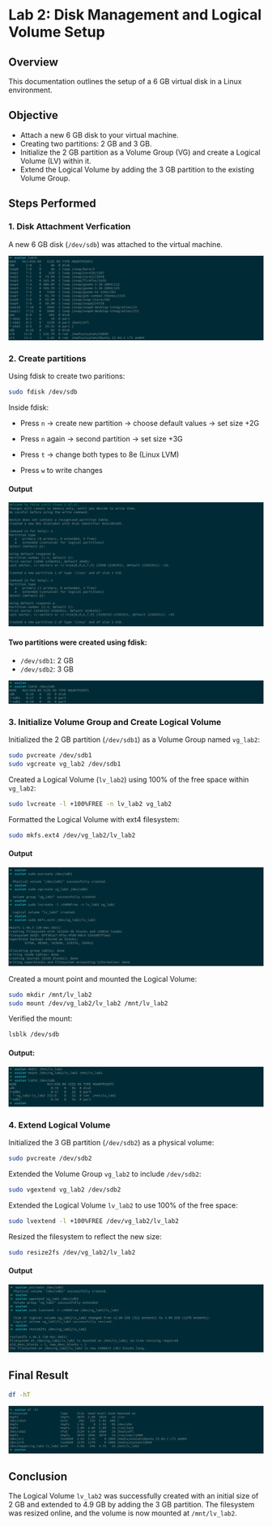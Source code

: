 # Lab 2: Disk Management and Logical Volume Setup

## Overview
This documentation outlines the setup of a 6 GB virtual disk in a Linux environment.

## Objective
- Attach a new 6 GB disk to your virtual machine.
- Creating two partitions: 2 GB and 3 GB.
- Initialize the 2 GB partition as a Volume Group (VG) and create a Logical Volume (LV) within it.
- Extend the Logical Volume by adding the 3 GB partition to the existing Volume Group.

## Steps Performed

### 1. Disk Attachment Verfication
A new 6 GB disk (`/dev/sdb`) was attached to the virtual machine.

![alt text](Images/1_lsblk.png)


### 2. Create partitions
Using fdisk to create two paritions:

``` bash
sudo fdisk /dev/sdb
``` 
Inside fdisk:

- Press `n` → create new partition → choose default values → set size +2G

- Press `n` again → second partition → set size +3G

- Press `t` → change both types to 8e (Linux LVM)

- Press `w` to write changes

#### Output

![alt text](Images/2_fdisk.png)

#### Two partitions were created using fdisk:
- `/dev/sdb1`: 2 GB
- `/dev/sdb2`: 3 GB

![alt text](Images/4_lsblk.png)


### 3. Initialize Volume Group and Create Logical Volume
Initialized the 2 GB partition (`/dev/sdb1`) as a Volume Group named `vg_lab2`:
```bash
sudo pvcreate /dev/sdb1
sudo vgcreate vg_lab2 /dev/sdb1
```

Created a Logical Volume (`lv_lab2`) using 100% of the free space within `vg_lab2`:

```bash
sudo lvcreate -l +100%FREE -n lv_lab2 vg_lab2
```

Formatted the Logical Volume with ext4 filesystem:

```bash
sudo mkfs.ext4 /dev/vg_lab2/lv_lab2
```
#### Output

![alt text](Images/6_vg_lg_mkfs.png)


Created a mount point and mounted the Logical Volume:

```bash
sudo mkdir /mnt/lv_lab2
sudo mount /dev/vg_lab2/lv_lab2 /mnt/lv_lab2
```

Verified the mount:

```bash
lsblk /dev/sdb
```

#### Output:

![alt text](Images/7_mounting.png)




### 4. Extend Logical Volume

Initialized the 3 GB partition (`/dev/sdb2`) as a physical volume:

```bash
sudo pvcreate /dev/sdb2
```

Extended the Volume Group `vg_lab2` to include `/dev/sdb2`:

```bash
sudo vgextend vg_lab2 /dev/sdb2
```
Extended the Logical Volume `lv_lab2` to use 100% of the free space:

```bash
sudo lvextend -l +100%FREE /dev/vg_lab2/lv_lab2
```
Resized the filesystem to reflect the new size:

```bash
sudo resize2fs /dev/vg_lab2/lv_lab2
```
#### Output

![alt text](Images/8_Creating_and_Extending.png) 


## Final Result
  ```bash
  df -hT
  ```

![alt text](Images/9_FInal_result.png)

## Conclusion
The Logical Volume `lv_lab2` was successfully created with an initial size of 2 GB and extended to 4.9 GB by adding the 3 GB partition. The filesystem was resized online, and the volume is now mounted at `/mnt/lv_lab2`.